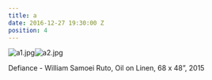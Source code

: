```yaml
---
title: a
date: 2016-12-27 19:30:00 Z
position: 4
---
```


![a1.jpg](/uploads/a1.jpg)![a2.jpg](/uploads/a2.jpg)

Defiance - William Samoei Ruto, 
Oil on Linen,
68 x 48”,
2015
